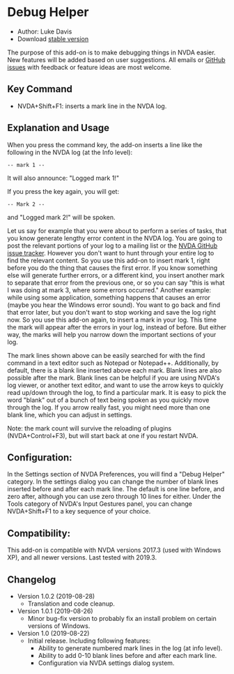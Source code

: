 # Debug Helper

* Author: Luke Davis
* Download [stable version](https://addons.nvda-project.org/files/get.php?file=debughelper)

The purpose of this add-on is to make debugging things in NVDA easier.
New features will be added based on user suggestions. All emails or [GitHub issues](https://github.com/XLTechie/debugHelper) with feedback or feature ideas are most welcome.

## Key Command

* NVDA+Shift+F1: inserts a mark line in the NVDA log.

## Explanation and Usage

When you press the command key, the add-on inserts a line like the following in the NVDA log (at the Info level):

```
-- mark 1 --
```

It will also announce: "Logged mark 1!"

If you press the key again, you will get:

```
-- Mark 2 --
```

and "Logged mark 2!" will be spoken.

Let us say for example that you were about to perform a series of tasks, that you know generate lengthy error content in the NVDA log. You are going to post the relevant portions of your log to a mailing list or the [NVDA GitHub issue tracker](https://github.com/nvaccess/nvda/issues). However you don't want to hunt through your entire log to find the relevant content. So you use this add-on to insert mark 1, right before you do the thing that causes the first error. If you know something else will generate further errors, or a different kind, you insert another mark to separate that error from the previous one, or so you can say "this is what I was doing at mark 3, where some errors occurred."
Another example: while using some application, something happens that causes an error (maybe you hear the Windows error sound). You want to go back and find that error later, but you don't want to stop working and save the log right now. So you use this add-on again, to insert a mark in your log. This time the mark will appear after the errors in your log, instead of before. But either way, the marks will help you narrow down the important sections of your log.

The mark lines shown above can be easily searched for with the find command in a text editor such as Notepad or Notepad++.
Additionally, by default, there is a blank line inserted above each mark. Blank lines are also possible after the mark. Blank lines can be helpful if you are using NVDA's log viewer, or another text editor, and want to use the arrow keys to quickly read up/down through the log, to find a particular mark. It is easy to pick the word "blank" out of a bunch of text being spoken as you quickly move through the log. If you arrow really fast, you might need more than one blank line, which you can adjust in settings.

Note: the mark count will survive the reloading of plugins (NVDA+Control+F3), but will start back at one if you restart NVDA.

## Configuration:

In the Settings section of NVDA Preferences, you will find a "Debug Helper" category. In the settings dialog you can change the number of blank lines inserted before and after each mark line. The default is one line before, and zero after, although you can use zero through 10 lines for either.
Under the Tools category of NVDA's Input Gestures panel, you can change NVDA+Shift+F1 to a key sequence of your choice.

## Compatibility:

This add-on is compatible with NVDA versions 2017.3 (used with Windows XP), and all newer versions. Last tested with 2019.3.

## Changelog

* Version 1.0.2 (2019-08-28)
    - Translation and code cleanup.
* Version 1.0.1 (2019-08-26)
    - Minor bug-fix version to probably fix an install problem on certain versions of Windows.
* Version 1.0 (2019-08-22)
    - Initial release. Including following features:
        + Ability to generate numbered mark lines in the log (at info level).
        + Ability to add 0-10 blank lines before and after each mark line.
        + Configuration via NVDA settings dialog system.
